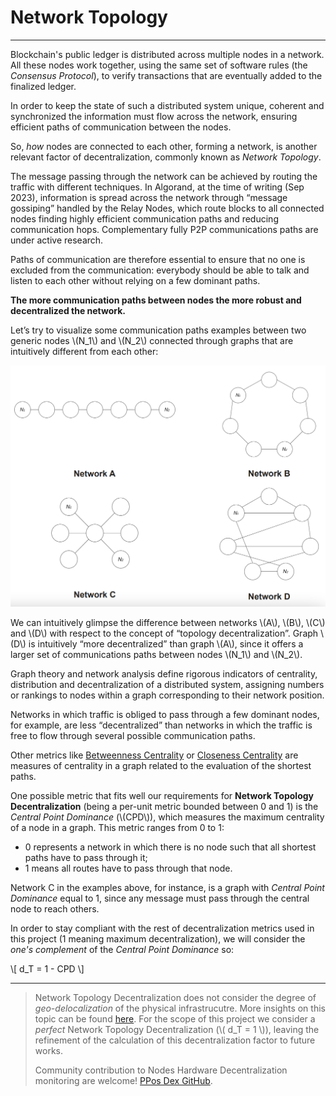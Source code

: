 # Network Topology

---

Blockchain's public ledger is distributed across multiple nodes in a network. All
these nodes work together, using the same set of software rules (the _Consensus
Protocol_), to verify transactions that are eventually added to the finalized ledger.

In order to keep the state of such a distributed system unique, coherent and synchronized
the information must flow across the network, ensuring efficient paths of communication
between the nodes.

So, _how_ nodes are connected to each other, forming a network, is another relevant
factor of decentralization, commonly known as _Network Topology_.

The message passing through the network can be achieved by routing the traffic
with different techniques. In Algorand, at the time of writing (Sep 2023), information
is spread across the network through “message gossiping” handled by the Relay Nodes,
which route blocks to all connected nodes finding highly efficient communication
paths and reducing communication hops. Complementary fully P2P communications paths
are under active research.

Paths of communication are therefore essential to ensure that no one is excluded
from the communication: everybody should be able to talk and listen to each other
without relying on a few dominant paths.

**The more communication paths between nodes the more robust and decentralized
the network.**

Let’s try to visualize some communication paths examples between two generic nodes
\\(N_1\\) and \\(N_2\\) connected through graphs that are intuitively different
from each other:

![Topology examples](images/info/topologies.png)

We can intuitively glimpse the difference between networks \\(A\\), \\(B\\), \\(C\\)
and \\(D\\) with respect to the concept of “topology decentralization”. Graph \\(D\\)
is intuitively “more decentralized” than graph \\(A\\), since it offers a larger
set of communications paths between nodes \\(N_1\\) and \\(N_2\\).

Graph theory and network analysis define rigorous indicators of centrality, distribution
and decentralization of a distributed system, assigning numbers or rankings to
nodes within a graph corresponding to their network position.

Networks in which traffic is obliged to pass through a few dominant nodes, for
example, are less “decentralized” than networks in which the traffic is free to
flow through several possible communication paths.

Other metrics like [Betweenness Centrality](https://en.wikipedia.org/wiki/Betweenness_centrality)
or [Closeness Centrality](https://en.wikipedia.org/wiki/Closeness_centrality)
are measures of centrality in a graph related to the evaluation of the shortest
paths.

One possible metric that fits well our requirements for **Network Topology Decentralization**
(being a per-unit metric bounded between 0 and 1) is the _Central Point Dominance_
(\\(CPD\\)), which measures the maximum centrality of a node in a graph. This metric
ranges from 0 to 1:

- 0 represents a network in which there is no node such that all shortest paths
have to pass through it;
- 1 means all routes have to pass through that node.

Network C in the examples above, for instance, is a graph with _Central Point Dominance_
equal to 1, since any message must pass through the central node to reach others.

In order to stay compliant with the rest of decentralization metrics used in this
project (1 meaning maximum decentralization), we will consider the _one's complement_
of the _Central Point Dominance_ so:

\\[ d_T = 1 - CPD \\]

---

> Network Topology Decentralization does not consider the degree of _geo-delocalization_
> of the physical infrastrucutre. More insights on this topic can be found [here](https://databricks.com/blog/2020/10/08/analyzing-algorand-blockchain-data-with-databricks-delta.html).
> For the scope of this project we consider a _perfect_ Network Topology Decentralization
> (\\( d_T = 1 \\)), leaving the refinement of the calculation of this decentralization
> factor to future works.
>
> Community contribution to Nodes Hardware Decentralization monitoring are welcome!
> [PPos Dex GitHub](https://github.com/cusma/pposdex).

